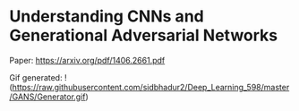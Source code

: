 # Understanding CNNs and Generational Adversarial Networks

Paper: https://arxiv.org/pdf/1406.2661.pdf

Gif generated:
!(https://raw.githubusercontent.com/sidbhadur2/Deep_Learning_598/master/GANS/Generator.gif)
